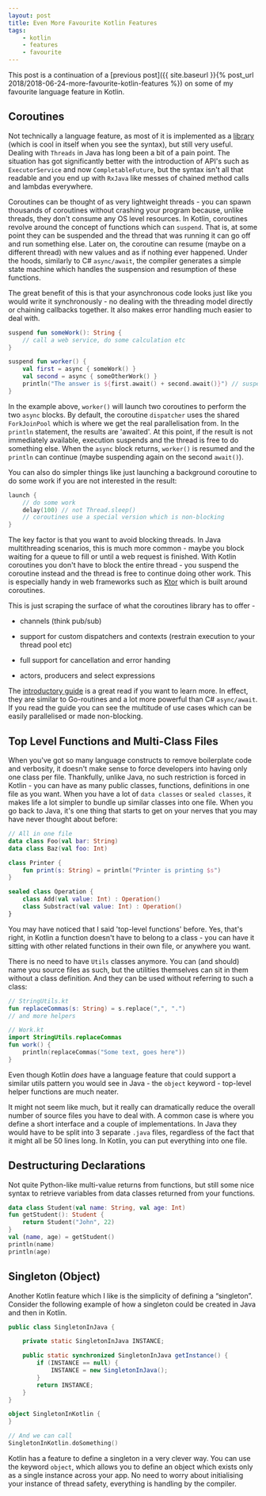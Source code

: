 ```yaml
---
layout: post
title: Even More Favourite Kotlin Features
tags:
    - kotlin
    - features
    - favourite
---
```


This post is a continuation of a [previous post]({{ site.baseurl }}{% post_url 2018/2018-06-24-more-favourite-kotlin-features %}) on some of my favourite language feature in Kotlin.

## Coroutines

Not technically a language feature, as most of it is implemented as a [library](https://github.com/Kotlin/kotlinx.coroutines) (which is cool in itself when you see the syntax), but still very useful. Dealing with `Threads` in Java has long been a bit of a pain point. The situation has got significantly better with the introduction of API's such as `ExecutorService` and now `CompletableFuture`, but the syntax isn't all that readable and you end up with `RxJava` like messes of chained method calls and lambdas everywhere.

Coroutines can be thought of as very lightweight threads - you can spawn thousands of coroutines without crashing your program because, unlike threads, they don't consume any OS level resources. In Kotlin, coroutines revolve around the concept of functions which can `suspend`. That is, at some point they can be suspended and the thread that was running it can go off and run something else. Later on, the coroutine can resume (maybe on a different thread) with new values and as if nothing ever happened. Under the hoods, similarly to C# `async/await`, the compiler generates a simple state machine which handles the suspension and resumption of these functions.

The great benefit of this is that your asynchronous code looks just like you would write it synchronously - no dealing with the threading model directly or chaining callbacks together. It also makes error handling much easier to deal with.

```kotlin
suspend fun someWork(): String {
    // call a web service, do some calculation etc
}

suspend fun worker() {
    val first = async { someWork() }
    val second = async { someOtherWork() }
    println("The answer is ${first.await() + second.await()}") // suspension point
}
```

In the example above, `worker()` will launch two coroutines to perform the two `async` blocks. By default, the coroutine `dispatcher` uses the shared `ForkJoinPool` which is where we get the real parallelisation from. In the `println` statement, the results are 'awaited'. At this point, if the result is not immediately available, execution suspends and the thread is free to do something else. When the `async` block returns, `worker()` is resumed and the `println` can continue (maybe suspending again on the second `await()`).

You can also do simpler things like just launching a background coroutine to do some work if you are not interested in the result:

```kotlin
launch {
    // do some work
    delay(100) // not Thread.sleep()
    // coroutines use a special version which is non-blocking
}
```

The key factor is that you want to avoid blocking threads. In Java multithreading scenarios, this is much more common - maybe you block waiting for a queue to fill or until a web request is finished. With Kotlin coroutines you don't have to block the entire thread - you suspend the coroutine instead and the thread is free to continue doing other work. This is especially handy in web frameworks such as [Ktor](https://github.com/ktorio/ktor) which is built around coroutines.

This is just scraping the surface of what the coroutines library has to offer -

-   channels (think pub/sub)

-   support for custom dispatchers and contexts (restrain execution to your thread pool etc)

-   full support for cancellation and error handing

-   actors, producers and select expressions

The [introductory guide](https://github.com/Kotlin/kotlinx.coroutines/blob/master/coroutines-guide.md) is a great read if you want to learn more. In effect, they are similar to Go-routines and a lot more powerful than C# `async/await`. If you read the guide you can see the multitude of use cases which can be easily parallelised or made non-blocking.

## Top Level Functions and Multi-Class Files

When you've got so many language constructs to remove boilerplate code and verbosity, it doesn't make sense to force developers into having only one class per file. Thankfully, unlike Java, no such restriction is forced in Kotlin - you can have as many public classes, functions, definitions in one file as you want. When you have a lot of `data classes` or `sealed classes`, it makes life a lot simpler to bundle up similar classes into one file. When you go back to Java, it's one thing that starts to get on your nerves that you may have never thought about before:

```kotlin
// All in one file
data class Foo(val bar: String)
data class Baz(val foo: Int)

class Printer {
    fun print(s: String) = println("Printer is printing $s")
}

sealed class Operation {
    class Add(val value: Int) : Operation()
    class Substract(val value: Int) : Operation()
}
```

You may have noticed that I said 'top-level functions' before. Yes, that's right, in Kotlin a function doesn't have to belong to a class - you can have it sitting with other related functions in their own file, or anywhere you want.

There is no need to have `Utils` classes anymore. You can (and should) name you source files as such, but the utilities themselves can sit in them without a class definition. And they can be used without referring to such a class:

```kotlin
// StringUtils.kt
fun replaceCommas(s: String) = s.replace(",", ".")
// and more helpers

// Work.kt
import StringUtils.replaceCommas
fun work() {
    println(replaceCommas("Some text, goes here"))
}
```

Even though Kotlin _does_ have a language feature that could support a similar utils pattern you would see in Java - the `object` keyword - top-level helper functions are much neater.

It might not seem like much, but it really can dramatically reduce the overall number of source files you have to deal with. A common case is where you define a short interface and a couple of implementations. In Java they would have to be split into 3 separate `.java` files, regardless of the fact that it might all be 50 lines long. In Kotlin, you can put everything into one file.

## Destructuring Declarations

Not quite Python-like multi-value returns from functions, but still some nice syntax to retrieve variables from data classes returned from your functions.

```kotlin
data class Student(val name: String, val age: Int)
fun getStudent(): Student {
    return Student("John", 22)
}
val (name, age) = getStudent()
println(name)
println(age)
```

## Singleton (Object)

Another Kotlin feature which I like is the simplicity of defining a “singleton”. Consider the following example of how a singleton could be created in Java and then in Kotlin.

```java
public class SingletonInJava {

    private static SingletonInJava INSTANCE;

    public static synchronized SingletonInJava getInstance() {
        if (INSTANCE == null) {
            INSTANCE = new SingletonInJava();
        }
        return INSTANCE;
    }
}
```

```kotlin
object SingletonInKotlin {
}

// And we can call
SingletonInKotlin.doSomething()
```

Kotlin has a feature to define a singleton in a very clever way. You can use the keyword `object`, which allows you to define an object which exists only as a single instance across your app. No need to worry about initialising your instance of thread safety, everything is handling by the compiler.
